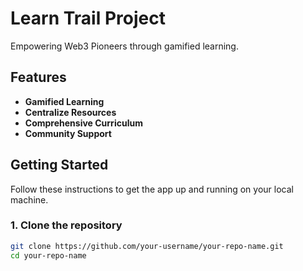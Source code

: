 # Learn Trail Project

Empowering Web3 Pioneers through gamified learning.

## Features
- **Gamified Learning**
- **Centralize Resources**
- **Comprehensive Curriculum**
- **Community Support**

## Getting Started

Follow these instructions to get the app up and running on your local machine.

### 1. Clone the repository

```bash
git clone https://github.com/your-username/your-repo-name.git
cd your-repo-name
